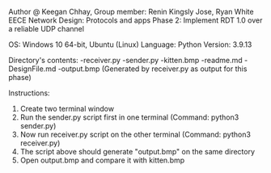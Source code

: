 Author @ Keegan Chhay,
Group member: Renin Kingsly Jose, Ryan White
EECE Network Design: Protocols and apps
Phase 2: Implement RDT 1.0 over a reliable UDP channel

OS: Windows 10 64-bit, Ubuntu (Linux)
Language: Python 
Version: 3.9.13 

Directory's contents:
-receiver.py
-sender.py
-kitten.bmp 
-readme.md
-DesignFile.md
-output.bmp (Generated by receiver.py as output for this phase)

Instructions:
1) Create two terminal window
2) Run the sender.py script first in one terminal (Command: python3 sender.py)
3) Now run receiver.py script on the other terminal (Command: python3 receiver.py)
4) The script above should generate "output.bmp" on the same directory
5) Open output.bmp and compare it with kitten.bmp
